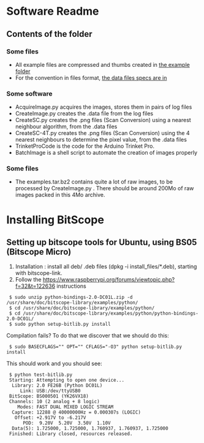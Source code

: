 # Software Readme

## Contents of the folder 

### Some files

* All example files are compressed and thumbs created in [the example folder](/software/examples/Readme.md)
* For the convention in files format, [the data files specs are in](/software/examples/Specs.md)

### Some software

* AcquireImage.py acquires the images, stores them in pairs of log files
* CreateImage.py creates the .data file from the log files
* CreateSC.py creates the .png files (Scan Conversion) using a nearest neighbour algorithm, from the .data files
* CreateSC-4T.py creates the .png files (Scan Conversion) using the 4 nearest neighbours to determine the pixel value, from the .data files
* TrinketProCode is the code for the Arduino Trinket Pro.
* BatchImage is a shell script to automate the creation of images properly

### Some files
* The examples.tar.bz2 contains quite a lot of raw images, to be processed by CreateImage.py . There should be around 200Mo of raw images packed in this 4Mo archive.

# Installing BitScope

## Setting up bitscope tools for Ubuntu, using BS05 (Bitscope Micro)	

1. Installation : install all deb/ .deb files (dpkg -i install_files/*.deb), starting with bitscope-link.
2. Follow the https://www.raspberrypi.org/forums/viewtopic.php?f=32&t=122636 instructions

```
 $ sudo unzip python-bindings-2.0-DC01L.zip -d /usr/share/doc/bitscope-library/examples/python/
 $ cd /usr/share/doc/bitscope-library/examples/python/
 $ cd /usr/share/doc/bitscope-library/examples/python/python-bindings-2.0-DC01L/
 $ sudo python setup-bitlib.py install
```
Compilation fails? To do that we discover that we should do this:
```
 $ sudo BASECFLAGS="" OPT="" CFLAGS="-O3" python setup-bitlib.py install
```
This should work and you should see:
```
 $ python test-bitlib.py 
 Starting: Attempting to open one device...
  Library: 2.0 FE26B (Python DC01L)
     Link: USB:/dev/ttyUSB0
 BitScope: BS000501 (YK26VX18)
 Channels: 10 (2 analog + 8 logic)
    Modes: FAST DUAL MIXED LOGIC STREAM
  Capture: 12288 @ 40000000Hz = 0.000307s (LOGIC)
   Offset: +2.917V to -6.217V
      POD:  9.20V  5.20V  3.50V  1.10V
  Data(5): 1.725000, 1.725000, 1.760937, 1.760937, 1.725000
 Finished: Library closed, resources released.
```

